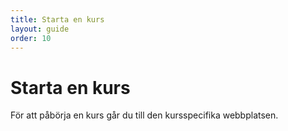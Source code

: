 ```yaml
---
title: Starta en kurs
layout: guide
order: 10
---
```

Starta en kurs
===========================================

För att påbörja en kurs går du till den kursspecifika webbplatsen.
